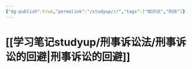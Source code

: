 ```yaml
---
{"dg-publish":true,"permalink":"/studyup///","tags":["知识点","刑诉"]}
---
```


# [[学习笔记studyup/刑事诉讼法/刑事诉讼的回避\|刑事诉讼的回避]]
